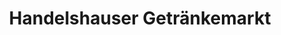 ---
title: "Handelshauser Getränkemarkt"
url: /alling/handelshauser-getraenkemarkt/
shop: Getränke
---